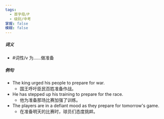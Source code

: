 ```yaml
---
tags:
  - 首字母/P
  - 级别/中考
掌握: false
模糊: false
---
```

##### 词义
- #词性/v  为……做准备
##### 例句
- The king urged his people to prepare for war.
	- 国王呼吁臣民百姓准备作战。
- He has stepped up his training to prepare for the race.
	- 他为准备那场比赛加强了训练。
- The players are in a defiant mood as they prepare for tomorrow's game.
	- 在准备明天的比赛时，球员们态度挑衅。
